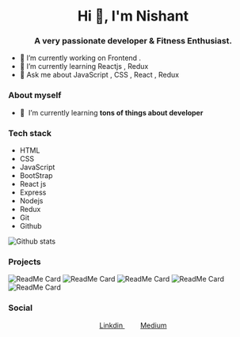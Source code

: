 
<h1 align="center">Hi 👋, I'm Nishant</h1>
<h3 align="center">A very passionate developer & Fitness Enthusiast.</h3>

- 🔭 I’m currently working on Frontend .
- 🌱 I’m currently learning Reactjs , Redux
- 💬 Ask me about JavaScript , CSS , React , Redux 









### About myself



- 🌱&nbsp;&nbsp;I’m currently learning **tons of things about developer**





### Tech stack

* HTML
* CSS
* JavaScript
* BootStrap
* React js
* Express
* Nodejs
* Redux
* Git 
* Github


![Github stats](https://github-readme-stats.vercel.app/api?username=thinkwithcode)



### Projects

![ReadMe Card](https://github-readme-stats.vercel.app/api/pin/?username=thinkwithcode&repo=crypto-tracker )
![ReadMe Card](https://github-readme-stats.vercel.app/api/pin/?username=thinkwithcode&repo=react-blog )
![ReadMe Card](https://github-readme-stats.vercel.app/api/pin/?username=thinkwithcode&repo=todoListApp )
![ReadMe Card](https://github-readme-stats.vercel.app/api/pin/?username=thinkwithcode&repo=polarishapp)
![ReadMe Card](https://github-readme-stats.vercel.app/api/pin/?username=thinkwithcode&repo=textutils )
### Social




<p align="center">
 
  
  <a href="https://www.linkedin.com/in/ketunishant/" target="blank">
   Linkdin
  </a>&nbsp;&nbsp;&nbsp;
 &nbsp;&nbsp;&nbsp;
  <a href="https://ketunishant.medium.com/how-to-deploy-an-app-on-netlify-fbb0af5e8d61" target="blank">
   Medium
  </a>
</p>
